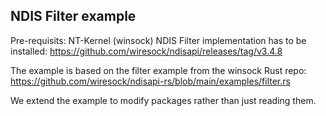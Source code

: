 ## NDIS Filter example

Pre-requisits: NT-Kernel (winsock) NDIS Filter implementation has to be installed: https://github.com/wiresock/ndisapi/releases/tag/v3.4.8

The example is based on the filter example from the winsock Rust repo: https://github.com/wiresock/ndisapi-rs/blob/main/examples/filter.rs

We extend the example to modify packages rather than just reading them.
